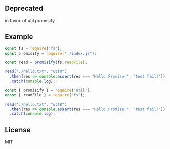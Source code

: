 ## Deprecated
in favor of util.promisify

## Example

```js
const fs = require("fs");
const promisify = require("./index.js");

const read = promisify(fs.readFile);

read("./hello.txt", "utf8")
  .then(res => console.assert(res === "Hello,Promise!", "test fail!"))
  .catch(console.log);
```

```js
const { promisify } = require("util");
const { readFile } = require("fs");

read("./hello.txt", "utf8")
  .then(res => console.assert(res === "Hello,Promise!", "test fail!"))
  .catch(console.log);
```
## License
MIT
